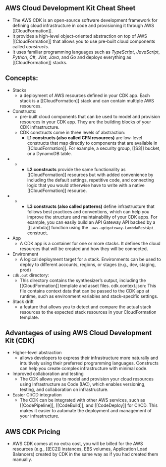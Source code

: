 ## AWS Cloud Development Kit Cheat Sheet

- The AWS CDK is an open-source software development framework for defining cloud infrastructure in code and provisioning it through AWS [[CloudFormation]].
- It provides a high-level object-oriented abstraction on top of AWS [[CloudFormation]] that allows you to use pre-built cloud components called _constructs_.
- It uses familiar programming languages such as _TypeScript_, _JavaScript_, _Python_, _C#_, _.Net_, _Java_, and _Go_ and deploys everything as [[CloudFormation]] stacks. 

## **Concepts:**

- Stacks 
    - a deployment of AWS resources defined in your CDK app. Each stack is a [[CloudFormation]] stack and can contain multiple AWS resources. 
- Constructs: 
    - pre-built cloud components that can be used to model and provision resources in your CDK app. They are the building blocks of your CDK infrastructure.
    - CDK constructs come in three levels of abstraction:
        - **L1 constructs (also called CFN resources)** are low-level constructs that map directly to components that are available in [[CloudFormation]]. For example, a security group, [[S3]] bucket, or a DynamoDB table.
- - - **L2 constructs** provide the same functionality as [[CloudFormation]] resources but with added convenience by including the default settings, repetitive code, and connecting logic that you would otherwise have to write with a native [[CloudFormation]] resource.
- - - **L3 constructs (also called patterns)** define infrastructure that follows best practices and conventions, which can help you improve the structure and maintainability of your CDK apps. For example, you can easily build an API Gateway API backed by a [[Lambda]] function using the `_aws-apigateway.LambdaRestApi_` construct.
- App
    - A CDK app is a container for one or more stacks. It defines the cloud resources that will be created and how they will be connected. 
- Environment 
    - A logical deployment target for a stack. Environments can be used to deploy to different accounts, regions, or stages (e.g., dev, staging, prod) 
- `cdk.out` directory: 
    - This directory contains the synthesizer’s output, including the [[CloudFormation]] template and asset files. cdk.context.json: This file contains context data that can be passed to the CDK app at runtime, such as environment variables and stack-specific settings. 
- Stack drift
    - a feature that allows you to detect and compare the actual stack resources to the expected stack resources in your CloudFormation template.

## **Advantages of using AWS Cloud Development Kit (CDK)**

- Higher-level abstraction
    - allows developers to express their infrastructure more naturally and intuitively using their preferred programming languages. Constructs can help you create complex infrastructure with minimal code.
- Improved collaboration and testing
    - The CDK allows you to model and provision your cloud resources using Infrastructure as Code (IAC), which enables versioning, testing, and collaboration on infrastructure. 
- Easier CI/CD integration
    - The CDK can be integrated with other AWS services, such as [[CodePipeline]], [[CodeBuild]], and [[CodeDeploy]] for CI/CD. This makes it easier to automate the deployment and management of your infrastructure.

## **AWS CDK Pricing**

- AWS CDK comes at no extra cost, you will be billed for the AWS resources (e.g., [[EC2]] instances, EBS volumes, Application Load Balancers) created by CDK in the same way as if you had created them manually.